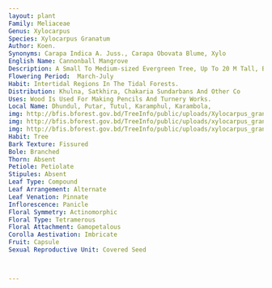 ```yaml
---
layout: plant
Family: Meliaceae
Genus: Xylocarpus
Species: Xylocarpus Granatum
Author: Koen.
Synonyms: Carapa Indica A. Juss., Carapa Obovata Blume, Xylo
English Name: Cannonball Mangrove
Description: A Small To Medium-sized Evergreen Tree, Up To 20 M Tall, Buttresses Ribbon-like, Spreading Out From The Base, Bark Thin, Smooth, Scaling As Irregular Flakes, Whitish To Yellowish-brown, Inner Bark Reddish Or Pink. Leaves Abruptly Pinnate, Occasionally Simple, Rachis Smooth, Brown Or Red, 6-15 Cm Long, Petioles Up To 12 Cm Long, Leaflets 1-2 Pairs, 4-12 Ã— 2-5 Cm, Coriaceous, Obovate Or Elliptic, Rounded Or Obtuse At The Apex, Cuneate At The Base, Venation Prominent On Both Surfaces, Petiolules 3-6 Mm Long, Swollen. Thyrses 3-7 Cm Long, Squarrose, Borne On New And Older Twigs, Frequently Forked With Indistinct Main Axis. Flowers Bracteate, Bracts C 0.5 Mm Long, Caducous, Pedicels 3-9 Mm Long, Conspicuously Swollen Towards The Calyx. Calyx Lobes 4, 1-3 Mm Long. Petals 4, Oblong, 3.5-6.0 Ã— 2-3 Mm, Creamy-white Or Pinkish. Staminal Tube 2.0-3.5 Mm In Diameter, Anthers Apiculate Or Bifid To Retuse. Ovary 4-locular, Styles Short, Stigmas Cupular. Fruits Large, 15-25 Cm In Diameter, Flattened-globose, Pericarp Woody, With A Short Pointed Tip. Seeds 4-6 Cm Long, Angular, Brown.
Flowering Period:  March-July
Habit: Intertidal Regions In The Tidal Forests.
Distribution: Khulna, Satkhira, Chakaria Sundarbans And Other Co
Uses: Wood Is Used For Making Pencils And Turnery Works.
Local Name: Dhundul, Putar, Tutul, Karamphul, Karambola, 
img: http://bfis.bforest.gov.bd/TreeInfo/public/uploads/Xylocarpus_granatum3.jpg
img: http://bfis.bforest.gov.bd/TreeInfo/public/uploads/xylocarpus_granatum4.jpg
img: http://bfis.bforest.gov.bd/TreeInfo/public/uploads/xylocarpus_granatum6.jpg
Habit: Tree
Bark Texture: Fissured
Bole: Branched
Thorn: Absent
Petiole: Petiolate
Stipules: Absent
Leaf Type: Compound
Leaf Arrangement: Alternate
Leaf Venation: Pinnate
Inflorescence: Panicle
Floral Symmetry: Actinomorphic
Floral Type: Tetramerous
Floral Attachment: Gamopetalous
Corolla Aestivation: Imbricate
Fruit: Capsule
Sexual Reproductive Unit: Covered Seed



---
```


